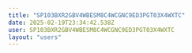 ```yaml
---
title: "SP103BXR2GBV4WBESM8C4WCGNC9ED3PGT03X4WXTC"
date: 2025-02-19T23:34:42.538Z
user: SP103BXR2GBV4WBESM8C4WCGNC9ED3PGT03X4WXTC
layout: "users"
---
```

    